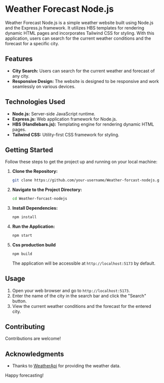 
# Weather Forecast Node.js

Weather Forecast Node.js is a simple weather website built using Node.js and the Express.js framework. It utilizes HBS templates for rendering dynamic HTML pages and incorporates Tailwind CSS for styling. With this application, users can search for the current weather conditions and the forecast for a specific city.

## Features

- **City Search:** Users can search for the current weather and forecast of any city.
- **Responsive Design:** The website is designed to be responsive and work seamlessly on various devices.

## Technologies Used

- **Node.js:** Server-side JavaScript runtime.
- **Express.js:** Web application framework for Node.js.
- **HBS (Handlebars.js):** Templating engine for rendering dynamic HTML pages.
- **Tailwind CSS:** Utility-first CSS framework for styling.

## Getting Started

Follow these steps to get the project up and running on your local machine:

1. **Clone the Repository:**

   ```bash
   git clone https://github.com/your-username/Weather-forcast-nodejs.git
   ```

2. **Navigate to the Project Directory:**

   ```bash
   cd Weather-forcast-nodejs
   ```

3. **Install Dependencies:**

   ```bash
   npm install
   ```

4. **Run the Application:**

   ```bash
   npm start
   ```
4. **Css production build**

   ```bash
   npm build
   ```

   The application will be accessible at `http://localhost:5173` by default.

## Usage

1. Open your web browser and go to `http://localhost:5173`.
2. Enter the name of the city in the search bar and click the "Search" button.
3. View the current weather conditions and the forecast for the entered city.


## Contributing

Contributions are welcome! 


## Acknowledgments

- Thanks to [WeatherApi](https://www.weatherapi.com/) for providing the weather data.

Happy forecasting!
